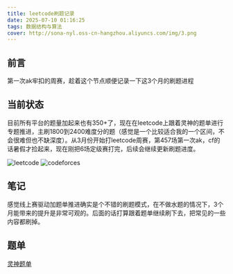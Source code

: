 ```yaml
---
title: leetcode刷题记录
date: 2025-07-10 01:16:25
tags: 数据结构与算法
cover: http://sona-nyl.oss-cn-hangzhou.aliyuncs.com/img/3.png
---
```

## 前言
第一次ak牢扣的周赛，趁着这个节点顺便记录一下这3个月的刷题进程

## 当前状态
目前所有平台的题量加起来也有350+了，现在在leetcode上跟着灵神的题单进行专题推进，主刷1800到2400难度分的题（感觉是一个比较适合我的一个区间，不会很难但也不缺深度）。从3月份开始打leetcode周赛，第457场第一次ak，cf的话暑假才捡起来，现在刚把6场定级赛打完，后续会继续更新刷题进度。 

![leetcode](http://sona-nyl.oss-cn-hangzhou.aliyuncs.com/img/qqx12345.png) 
![codeforces](http://sona-nyl.oss-cn-hangzhou.aliyuncs.com/img/pipylon.png)

## 笔记
感觉线上赛驱动加题单推进确实是个不错的刷题模式，在不做水题的情况下，3个月能带来的提升是非常可观的。后面的话打算跟着题单继续刷下去，把常见的一些内容都刷掉。

## 题单
[灵神题单](https://leetcode.cn/discuss/post/3141566/ru-he-ke-xue-shua-ti-by-endlesscheng-q3yd)

